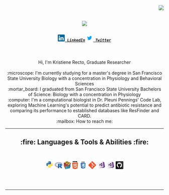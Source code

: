 <img align="right" src="https://visitor-badge.laobi.icu/badge?page_id=zumrudu-anka.zumrudu-anka">
<h1 align="center">
  <a href="https://git.io/typing-svg">
    <img src="https://readme-typing-svg.herokuapp.com/?lines=Hello,+There!+👋;This+is+Kristiene+Recto....;Nice+to+meet+you!&center=true&size=30">
  </a>
</h1>
<h5 align="center">
  <code><a href="https://www.linkedin.com/in/kristiene-recto" title="LinkedIn Profile"><img width="22" src="linkedin.svg"> LinkedIn</a></code>
  <code><a href="https://www.twitter.com/rKristiene" title="Twitter Profile"><img width="22" src="twi.png"> Twitter</a></code>
</h5>
<br>
<p align="center">
  Hi, I'm Kristiene Recto, Graduate Researcher
  <br>
  <br>
  :microscope: I'm currently studying for a master's degree in San Francisco State University Biology with a concentration in Physiology and Behavioral Sciences
  <br>
  :mortar_board: I graduated from San Francisco State University Bachelors of Science: Biology with a concentration in Physiology
  <br>
  :computer: I'm a computational biologist in Dr. Pleuni Pennings' Code Lab, exploring Machine Learning's potential to predict antibiotic resistance and comparing its performance to established databases like ResFinder and CARD.
  <br>
<!--   :books: I’m currently learning how to build E-Commerce Website with Django -->
  :mailbox: How to reach me: <a href="mailto: "></a>
</p>
<hr>
<h2 align="center">:fire: Languages & Tools & Abilities :fire:</h2>
<br>
<p align="center">
  <code><img title="Python" height="25" src="python-original.svg"></code>
  <code><img title="R" height="25" src="R.jpeg"></code>
  <code><img title="Problem Solving" height="25" src="problemSolving.png"></code>
  <code><img title="HTML5" height="25" src="html5.svg"></code>
  <code><img title="CSS" height="25" src="css.svg"></code>
  <code><img title="Git" height="25" src="git-original.svg"></code>
  <code><img title="Visual Studio Code" height="25" src="visualstudio.png"></code>
  <code><img title="Microsoft Visual Studio" height="25" src="visualstudio.png"></code>
  <code><img title="GitHub" height="25" src="github.svg"></code>
</p>
<br>
  <br>
<hr>
<br>
</h4>
